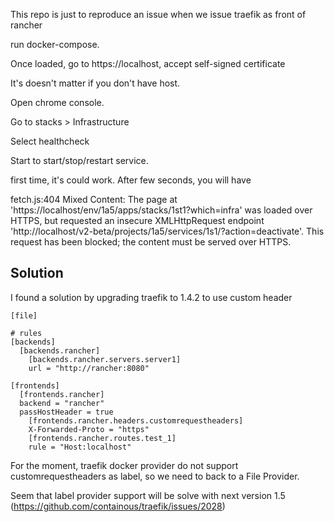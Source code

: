 This repo is just to reproduce an issue when we issue traefik as front of rancher

run docker-compose.


Once loaded, go to https://localhost, accept self-signed certificate


It's doesn't matter if you don't have host.

Open chrome console.

Go to stacks > Infrastructure

Select healthcheck

Start to start/stop/restart service.

first time, it's could work. 
After few seconds, you will have

fetch.js:404 Mixed Content: The page at 'https://localhost/env/1a5/apps/stacks/1st1?which=infra' was loaded over HTTPS, but requested an insecure XMLHttpRequest endpoint 'http://localhost/v2-beta/projects/1a5/services/1s1/?action=deactivate'. This request has been blocked; the content must be served over HTTPS.


## Solution

I found a solution by upgrading traefik to 1.4.2 to use custom header

```
[file]

# rules
[backends]
  [backends.rancher]
    [backends.rancher.servers.server1]
    url = "http://rancher:8080"

[frontends]
  [frontends.rancher]
  backend = "rancher"
  passHostHeader = true
    [frontends.rancher.headers.customrequestheaders]
    X-Forwarded-Proto = "https"
    [frontends.rancher.routes.test_1]
    rule = "Host:localhost"
```

For the moment, traefik docker provider do not support customrequestheaders as label, so we need to back to a File Provider.

Seem that label provider support will be solve with next version 1.5 (https://github.com/containous/traefik/issues/2028)

